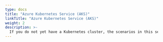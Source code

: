 ```yaml
---
type: docs
title: "Azure Kubernetes Service (AKS)"
linkTitle: "Azure Kubernetes Service (AKS)"
weight: 2
description: >-
  If you do not yet have a Kubernetes cluster, the scenarios in this section will guide on creating an AKS cluster to simulate an "on-premises" cluster in an automated fashion using either ARM template or Terraform.
---
```

